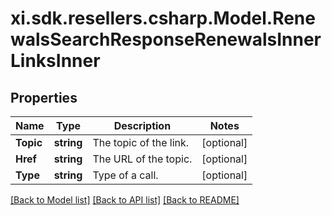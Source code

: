 # xi.sdk.resellers.csharp.Model.RenewalsSearchResponseRenewalsInnerLinksInner

## Properties

Name | Type | Description | Notes
------------ | ------------- | ------------- | -------------
**Topic** | **string** | The topic of the link. | [optional] 
**Href** | **string** | The URL of the topic. | [optional] 
**Type** | **string** | Type of a call. | [optional] 

[[Back to Model list]](../README.md#documentation-for-models) [[Back to API list]](../README.md#documentation-for-api-endpoints) [[Back to README]](../README.md)

